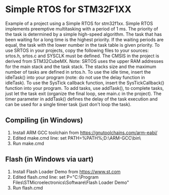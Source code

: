 # Simple RTOS for STM32F1XX
Example of a project using a Simple RTOS for stm32f1xx.
Simple RTOS implements preemptive multitasking with a period of 1 ms.
The priority of the task is determined by a simple high-speed algorithm. The task that has been waiting for a long time is the highest priority. If the waiting periods are equal, the task with the lower number in the task table is given priority.
To use SRTOS in your projects, copy the following files to your sources: srtos.h, srtos.c and SYSCLK must be defined.
The CMSIS in the project is derived from STM32CubeMX.
Note: SRTOS uses the upper RAM addresses for the main stack and the task stack.
The stacks size and the maximum number of tasks are defined in srtos.h.
To use the idle time, insert the idleTask() into your program (note: do not use the delay function in idleTask). To use the SysTick callback function, insert the SysTickCallback() function into your program.
To add tasks, use addTask(), to complete tasks, just let the task exit (organize the final loop, see main.c in the project).
The timer parameter in addTask() defines the delay of the task execution and can be used for a single timer task (just don't loop the task).

## Compiling (in Windows)
1. Install ARM GCC toolchain from https://gnutoolchains.com/arm-eabi/
2. Edited make.cmd line: set PATH=%PATH%;D:\ARM-GCC\bin\
3. Run make.cmd

## Flash (in Windows via uart)
1. Install Flash Loader Demo from https://www.st.com
2. Edited flash.cmd line: set P="C:\Program Files\STMicroelectronics\Software\Flash Loader Demo"
3. Run flash.cmd
